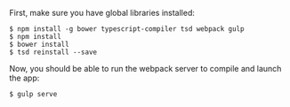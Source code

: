 First, make sure you have global libraries installed:

```
$ npm install -g bower typescript-compiler tsd webpack gulp
$ npm install
$ bower install
$ tsd reinstall --save
```

Now, you should be able to run the webpack server to compile and launch the app:

```
$ gulp serve
```
